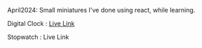 April2024: Small miniatures I've done using react, while learning.

Digital Clock : <a href="https://digital-clock-apps.vercel.app/">Live Link</a>

Stopwatch : Live Link
